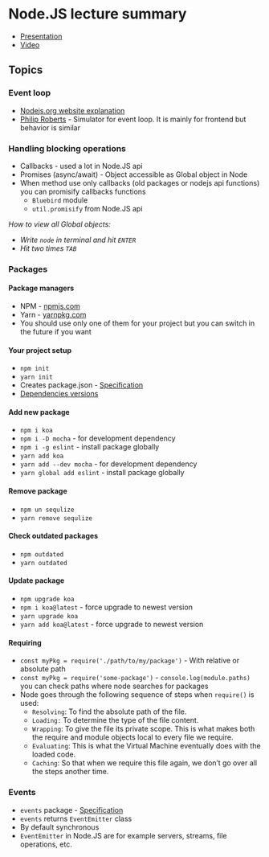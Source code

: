 # Node.JS lecture summary

* [Presentation](https://docs.google.com/presentation/d/1tpR1S4NAOd82w2AVBjxFt3Kp2MwvI2qLJcJnlXmTHnc/edit?usp=sharing)
* [Video](https://www.youtube.com/watch?v=41Hc05L5eJ8)

## Topics

### Event loop
* [Nodejs.org website explanation](https://nodejs.org/en/docs/guides/event-loop-timers-and-nexttick/)
* [Philip Roberts](http://latentflip.com/loupe) - Simulator for event loop. It is mainly for frontend but behavior is similar

### Handling blocking operations
* Callbacks - used a lot in Node.JS api
* Promises (async/await) - Object accessible as Global object in Node
* When method use only callbacks (old packages or nodejs api functions) you can promisify callbacks functions
    * `Bluebird` module
    * `util.promisify` from Node.JS api

_How to view all Global objects:_
* _Write `node` in terminal and hit `ENTER`_
* _Hit two times `TAB`_

### Packages

#### Package managers
* NPM - [npmjs.com](https://www.npmjs.com)
* Yarn - [yarnpkg.com](https://yarnpkg.com)
* You should use only one of them for your project but you can switch in the future if you want

#### Your project setup
* `npm init`
* `yarn init`
* Creates package.json - [Specification](https://docs.npmjs.com/files/package.json)
* [Dependencies versions](https://docs.npmjs.com/misc/semver)

#### Add new package
* `npm i koa`
* `npm i -D mocha` - for development dependency
* `npm i -g eslint` - install package globally
* `yarn add koa`
* `yarn add --dev mocha` - for development dependency
* `yarn global add eslint` - install package globally 

#### Remove package
* `npm un sequlize`
* `yarn remove sequlize`

#### Check outdated packages
* `npm outdated`
* `yarn outdated`

#### Update package
* `npm upgrade koa`
* `npm i koa@latest` - force upgrade to newest version
* `yarn upgrade koa`
* `yarn add koa@latest` - force upgrade to newest version

#### Requiring
* `const myPkg = require('./path/to/my/package')` - With relative or absolute path
* `const myPkg = require('some-package')` - `console.log(module.paths)` you can check paths where node searches for packages
* Node goes through the following sequence of steps when `require()` is used:
    * `Resolving`: To find the absolute path of the file.
    * `Loading:` To determine the type of the file content.
    * `Wrapping`: To give the file its private scope. This is what makes both the require and module objects local to every file we require.
    * `Evaluating`: This is what the Virtual Machine eventually does with the loaded code.
    * `Caching`: So that when we require this file again, we don’t go over all the steps another time.

### Events
* `events` package - [Specification](https://nodejs.org/api/events.html)
* `events` returns `EventEmitter` class
* By default synchronous
* `EventEmitter` in Node.JS are for example servers, streams, file operations, etc.
